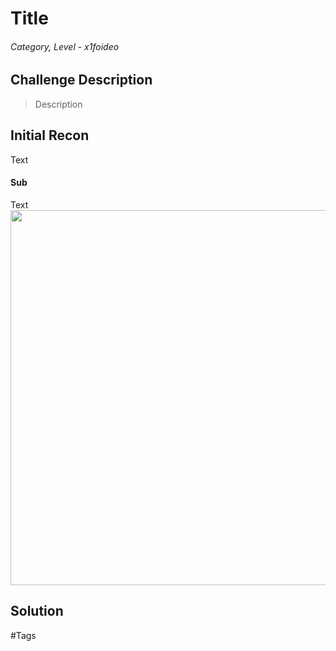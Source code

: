 # Title

######  Category, Level - x1foideo


## Challenge Description

> Description


## Initial Recon 

Text

#### Sub

Text
<img src="LINK" width="600">


## Solution


#Tags
